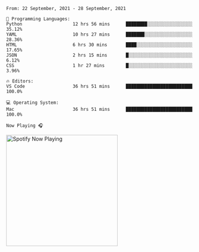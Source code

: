 <!--START_SECTION:waka-->
```text
From: 22 September, 2021 - 28 September, 2021

💬 Programming Languages: 
Python                   12 hrs 56 mins      ████████░░░░░░░░░░░░░░░░░   35.12% 
YAML                     10 hrs 27 mins      ███████░░░░░░░░░░░░░░░░░░   28.36% 
HTML                     6 hrs 30 mins       ████░░░░░░░░░░░░░░░░░░░░░   17.65% 
JSON                     2 hrs 15 mins       █░░░░░░░░░░░░░░░░░░░░░░░░   6.12% 
CSS                      1 hr 27 mins        █░░░░░░░░░░░░░░░░░░░░░░░░   3.96%

🔥 Editors: 
VS Code                  36 hrs 51 mins      █████████████████████████   100.0%

💻 Operating System: 
Mac                      36 hrs 51 mins      █████████████████████████   100.0%

```


<!--END_SECTION:waka-->

`Now Playing 🎧`

[<img src="https://spotify-now-playing-cyan-seven.vercel.app/api/spotify-playing" alt="Spotify Now Playing" width="300" />](https://open.spotify.com/user/gregnrobinson-ca)



